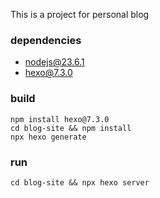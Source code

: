 
This is a project for personal blog

### dependencies
* nodejs@23.6.1
* hexo@7.3.0

### build
``` shell
npm install hexo@7.3.0
cd blog-site && npm install
npx hexo generate
```

### run
``` shell
cd blog-site && npx hexo server
```